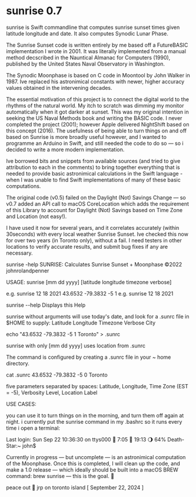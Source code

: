 # sunrise 0.7
sunrise is Swift commandline that computes sunrise sunset times given latitude longitude and date. It also computes Synodic Lunar Phase. 

The Sunrise Sunset code is written entirely by me based off a FutureBASIC implementation I wrote in 2001. It was literally implemented from a manual method decscribed in the Nauntical Almanac for Computers (1990), published by the United States Naval Observatory in Washington. 

The Synodic Moonphase is based on C code in Moontool by John Walker in 1987. Ive replaced his astronimical constants with newer, higher accuracy values obtained in the intervening decades. 

The essential motivation of this project is to connect the digital world to the rhythms of the natural world. My itch to scratch was dimming my monitor automatically when it got darker at sunset. This was my original intention in seeking the US Naval Methods book and writing the BASIC code. I never completed the project (2001); however Apple delivered NightShift based on this concept (2016). The usefulness of being able to turn things on and off based on Sunrise is more broadly useful however, and I wanted to programme an Arduino in Swift, and still needed the code to do so — so i decided to write a more modern implementation. 

Ive borrowed bits and snippets from available sources (and tried to give attribution to each in the comments) to bring together everything that is needed to provide basic astronimical calculations in the Swift language - when I was unable to find Swift implementations of many of these basic computations. 

The original code (v0.5) failed on the Daylight (Not) Savings Change — so v0.7 added an API call to macOS CoreLocation which adds the requirement of this Library to account for Daylight (Not) Savings based on Time Zone and Location (not easy!). 

I have used it now for several years, and it correlates accurately (within 30seconds) with every local weather Sunrise Sunset. Ive checked this now for over two years (in Toronto only), without a fail. I need testers in other locations to verify accurate results, and submit bug fixes if any are necessary. 


sunrise -help
SUNRISE: Calculates Sunrise Sunset + Moonphase  ©2022 johnrolandpenner

USAGE: 
sunrise [mm dd yyyy] [latitude longitude timezone verbose]

e.g. sunrise 12 18 2021 43.6532 -79.3832 -5 1
e.g. sunrise 12 18 2021

sunrise --help  Displays this Help

sunrise without arguments will use today's date, and look for 
a .sunrc file in $HOME to supply: Latitude Longitude Timezone Verbose City

echo "43.6532 -79.3832 -5 1 Toronto" > .sunrc

sunrise with only [mm dd yyyy] uses location from .sunrc

The command is configured by creating a .sunrc file in your ~ home directory. 

cat .sunrc
43.6532 -79.3832 -5 0 Toronto

five parameters separated by spaces: Latitude, Longitude, Time Zone (EST = -5), Verbosity Level, Location Label


USE CASES: 

you can use it to turn things on in the morning, and turn them off again at night. 
i currently put the sunrise command in my .bashrc so it runs every time i open a terminal: 

Last login: Sun Sep 22 10:36:30 on ttys000
🌅 7:05  🌃 19:13  🌖 64% 
Death-Star:~ john$

Currently in progress — but uncomplete — is an astronimical computation of the Moonphase. Once this is completed, I will clean up the code, and make a 1.0 release — which ideally should be built into a macOS BREW command: brew sunrise — this is the goal. 🌅 

peace out 🍃 jrp on toronto island [ September 22, 2024 ]

